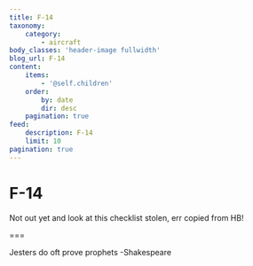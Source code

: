 ```yaml
---
title: F-14
taxonomy:
    category:
        - aircraft
body_classes: 'header-image fullwidth'
blog_url: F-14
content:
    items:
        - '@self.children'
    order:
        by: date
        dir: desc
    pagination: true
feed:
    description: F-14
    limit: 10
pagination: true
---
```


# F-14
Not out yet and look at this checklist stolen, err copied from HB!

===

Jesters do oft prove prophets
-Shakespeare
